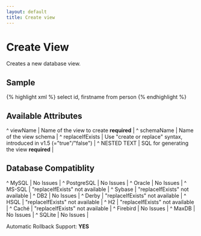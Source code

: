 ```yaml
---
layout: default
title: Create view
---
```


# Create View #

Creates a new database view.

## Sample ##

{% highlight xml %}
<createView viewName="personView">
    select id, firstname from person
</createView>
{% endhighlight %}



## Available Attributes ##

^ viewName  | Name of the view to create **required**  |
^ schemaName  | Name of the view schema  | 
^ replaceIfExists  | Use "create or replace" syntax, introduced in v1.5 (="true"/"false")  |
^ NESTED TEXT  | SQL for generating the view **required**  |



## Database Compatiblity ##

^ MySQL  | No Issues  | 
^ PostgreSQL  | No Issues  | 
^ Oracle  | No Issues  | 
^ MS-SQL  | "replaceIfExists" not available  | 
^ Sybase  | "replaceIfExists" not available  | 
^ DB2  | No Issues  | 
^ Derby  | "replaceIfExists" not available  | 
^ HSQL  | "replaceIfExists" not available  | 
^ H2  | "replaceIfExists" not available  | 
^ Caché  | "replaceIfExists" not available  | 
^ Firebird  | No Issues  | 
^ MaxDB  | No Issues  | 
^ SQLite  | No Issues  |

Automatic Rollback Support: **YES**